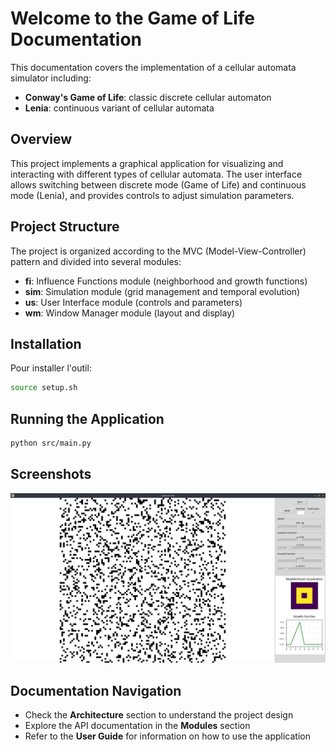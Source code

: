 # Welcome to the Game of Life Documentation

This documentation covers the implementation of a cellular automata simulator including:

- **Conway's Game of Life**: classic discrete cellular automaton
- **Lenia**: continuous variant of cellular automata

## Overview

This project implements a graphical application for visualizing and interacting with different types of cellular automata. The user interface allows switching between discrete mode (Game of Life) and continuous mode (Lenia), and provides controls to adjust simulation parameters.

## Project Structure

The project is organized according to the MVC (Model-View-Controller) pattern and divided into several modules:

- **fi**: Influence Functions module (neighborhood and growth functions)
- **sim**: Simulation module (grid management and temporal evolution)
- **us**: User Interface module (controls and parameters)
- **wm**: Window Manager module (layout and display)

## Installation

Pour installer l'outil:

```bash
source setup.sh
```

## Running the Application

```bash
python src/main.py
```

## Screenshots

![Application screenshot](img/screenshot.png)

## Documentation Navigation

- Check the **Architecture** section to understand the project design
- Explore the API documentation in the **Modules** section
- Refer to the **User Guide** for information on how to use the application 
